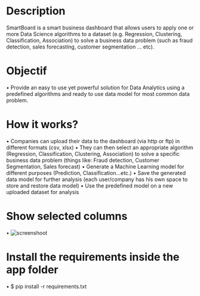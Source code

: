 # Description
SmartBoard is a smart business dashboard that allows users to apply one or more Data Science algorithms to a dataset (e.g. Regression, Clustering, Classification, Association) to solve a business data problem (such as fraud detection, sales forecasting, customer segmentation ... etc).
#	Objectif
•	Provide an easy to use yet powerful solution for Data Analytics using a predefined algorithms and ready to use data model  for most common data problem. 
#	How it works?
•	Companies can upload their data to the dashboard (via http or ftp) in different formats (csv, xlsx)
•	They can then select an appropriate algorithm (Regression, Classification, Clustering, Association) to solve a specific business data problem (things like: Fraud detection, Customer Segmentation, Sales forecast)
•	Generate a Machine Learning model for different purposes (Prediction, Classification…etc.)
•	Save the generated data model for further analysis (each user/company has his own space to store and restore data model)
•	Use the predefined model on a new uploaded dataset for analysis
# Show selected columns
• ![screenshoot](../showcolumns.PNG)


# Install the requirements inside the app folder
• $ pip install -r requirements.txt
